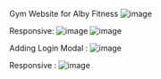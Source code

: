 Gym Website for Alby Fitness 
![image](https://github.com/xkyrage/albyfitness/assets/57317804/82de4eba-578d-471f-9055-2eef04613616)

Responsive:
![image](https://github.com/xkyrage/albyfitness/assets/57317804/92dfabc9-9c7e-4cd6-8d24-bce8ff4b6459)
![image](https://github.com/xkyrage/albyfitness/assets/57317804/b09b84bb-532c-42a0-8460-c20ab6bbc07d)

Adding Login Modal :
![image](https://github.com/xkyrage/albyfitness/assets/57317804/ef6ac187-2347-4e6f-904d-b5223cdda0d9)

Responsive :
![image](https://github.com/xkyrage/albyfitness/assets/57317804/c8273906-b1a3-437b-966a-2b19eb2fce29)





